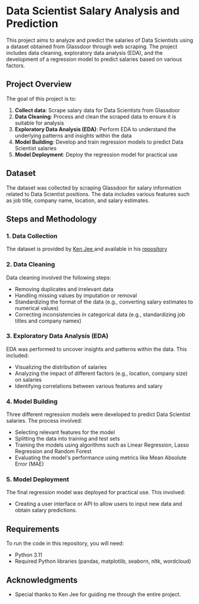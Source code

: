 # Data Scientist Salary Analysis and Prediction

This project aims to analyze and predict the salaries of Data Scientists using a dataset obtained from Glassdoor through web scraping. The project includes data cleaning, exploratory data analysis (EDA), and the development of a regression model to predict salaries based on various factors.

## Project Overview

The goal of this project is to:
1. **Collect data**: Scrape salary data for Data Scientists from Glassdoor
2. **Data Cleaning**: Process and clean the scraped data to ensure it is suitable for analysis
3. **Exploratory Data Analysis (EDA)**: Perform EDA to understand the underlying patterns and insights within the data
4. **Model Building**: Develop and train regression models to predict Data Scientist salaries
5. **Model Deployment**: Deploy the regression model for practical use

## Dataset

The dataset was collected by scraping Glassdoor for salary information related to Data Scientist positions. The data includes various features such as job title, company name, location, and salary estimates.

## Steps and Methodology

### 1. Data Collection

The dataset is provided by [Ken Jee ](https://github.com/PlayingNumbers) and available in his [repository](https://github.com/PlayingNumbers/ds_salary_proj)

### 2. Data Cleaning

Data cleaning involved the following steps:
- Removing duplicates and irrelevant data
- Handling missing values by imputation or removal
- Standardizing the format of the data (e.g., converting salary estimates to numerical values)
- Correcting inconsistencies in categorical data (e.g., standardizing job titles and company names)

### 3. Exploratory Data Analysis (EDA)

EDA was performed to uncover insights and patterns within the data. This included:
- Visualizing the distribution of salaries
- Analyzing the impact of different factors (e.g., location, company size) on salaries
- Identifying correlations between various features and salary

### 4. Model Building

Three different regression models were developed to predict Data Scientist salaries. The process involved:
- Selecting relevant features for the model
- Splitting the data into training and test sets
- Training the models using algorithms such as Linear Regression, Lasso Regression and Random Forest
- Evaluating the model's performance using metrics like Mean Absolute Error (MAE)

### 5. Model Deployment

The final regression model was deployed for practical use. This involved:
- Creating a user interface or API to allow users to input new data and obtain salary predictions.

## Requirements

To run the code in this repository, you will need:

- Python 3.11
- Required Python libraries (pandas, matplotlib, seaborn, nltk, wordcloud)

## Acknowledgments

- Special thanks to Ken Jee for guiding me through the entire project.
